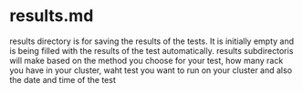 # results.md
results directory is for saving the results of the tests. It is initially empty and is being filled with the results of the test automatically.
results subdirectoris will make based on the method you choose for your test, how many rack you have in your cluster, waht test you want to run on your cluster and also the date and time of the test
